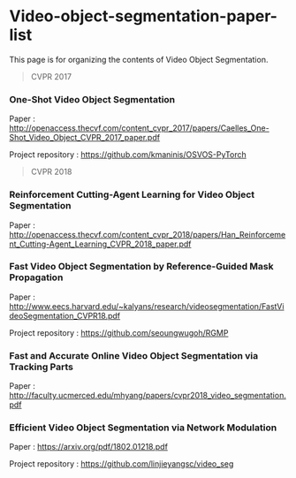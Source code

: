 # Video-object-segmentation-paper-list
This page is for organizing the contents of Video Object Segmentation.

>CVPR 2017
### One-Shot Video Object Segmentation

  Paper : http://openaccess.thecvf.com/content_cvpr_2017/papers/Caelles_One-Shot_Video_Object_CVPR_2017_paper.pdf
  
  Project repository : https://github.com/kmaninis/OSVOS-PyTorch
  
>CVPR 2018
  ### Reinforcement Cutting-Agent Learning for Video Object Segmentation
  
  Paper : http://openaccess.thecvf.com/content_cvpr_2018/papers/Han_Reinforcement_Cutting-Agent_Learning_CVPR_2018_paper.pdf
  
  ### Fast Video Object Segmentation by Reference-Guided Mask Propagation  
  
  Paper : http://www.eecs.harvard.edu/~kalyans/research/videosegmentation/FastVideoSegmentation_CVPR18.pdf
  
  Project repository : https://github.com/seoungwugoh/RGMP
  
  ### Fast and Accurate Online Video Object Segmentation via Tracking Parts
  
  Paper : http://faculty.ucmerced.edu/mhyang/papers/cvpr2018_video_segmentation.pdf

  ### Efficient Video Object Segmentation via Network Modulation
  
  Paper : https://arxiv.org/pdf/1802.01218.pdf
  
  Project repository : https://github.com/linjieyangsc/video_seg
